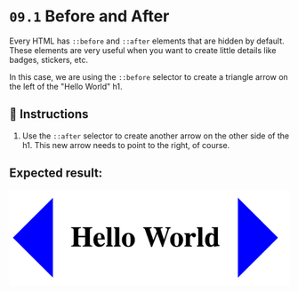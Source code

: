 # `09.1` Before and After

Every HTML has `::before` and `::after` elements that are hidden by default. These elements are very useful when you want to create little details like badges, stickers, etc.

In this case, we are using the `::before` selector to create a triangle arrow on the left of the "Hello World" h1.

## 📝 Instructions

1. Use the `::after` selector to create another arrow on the other side of the h1. This new arrow needs to point to the right, of course.

## Expected result:

![Before and After](../../.learn/assets/BKz8ozg.png?raw=true)